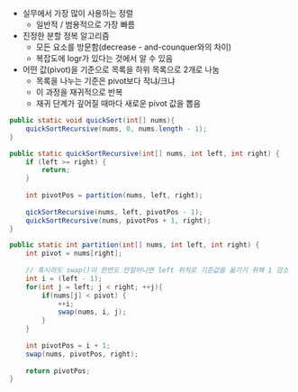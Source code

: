 - 실무에서 가장 많이 사용하는 정렬
	- 일반적 / 범용적으로 가장 빠름
- 진정한 분할 정복 알고리즘
	- 모든 요소를 방문함(decrease - and-counquer와의 차이)
	- 복잡도에 logr가 있다는 것에서 알 수 있음
- 어떤 값(pivot)을 기준으로 목록을 하위 목록으로 2개로 나눔
	- 목록을 나누는 기준은 pivot보다 작냐/크냐
	- 이 과정을 재귀적으로 반복
	- 재귀 단계가 깊어질 때마다 새로운 pivot 값을 뽑음


```java
public static void quickSort(int[] nums){
	quickSortRecursive(nums, 0, nums.length - 1);
}

public static quickSortRecursive(int[] nums, int left, int right) {
	if (left >= right) {
		return;
	}
	
	int pivotPos = partition(nums, left, right);
	
	qickSortRecursive(nums, left, pivotPos - 1);
	quickSortRecursive(nums, pivotPos + 1, right);
}

public static int partition(int[] nums, int left, int right) {
	int pivot = nums[right];
	
	// 혹시라도 swap()이 한번도 안일어나면 left 위치로 기준값을 옮기기 위해 1 감소
	int i = (left - 1); 
	for(int j = left; j < right; ++j){
		if(nums[j] < pivot) {
			++i;
			swap(nums, i, j);
		}
	}
	
	int pivotPos = i + 1;
	swap(nums, pivotPos, right);
	
	return pivotPos;
}
```
